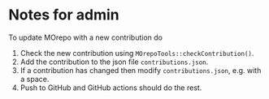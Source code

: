 # Notes for admin

To update MOrepo with a new contribution do

   1) Check the new contribution using `MOrepoTools::checkContribution()`.
   2) Add the contribution to the json file `contributions.json`.
   3) If a contribution has changed then modify `contributions.json`, e.g. with a space.
   4) Push to GitHub and GitHub actions should do the rest.
